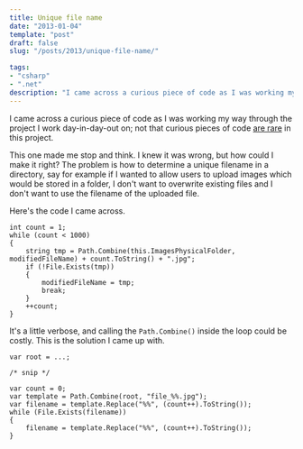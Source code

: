```yaml
---
title: Unique file name
date: "2013-01-04"
template: "post"
draft: false
slug: "/posts/2013/unique-file-name/"

tags:
- "csharp"
- ".net"
description: "I came across a curious piece of code as I was working my way through the project I work day-in-day-out on; not that curious pieces of code [are rare](http://bad-code.com) in this project."
---
```

I came across a curious piece of code as I was working my way through the project I work day-in-day-out on; not that curious pieces of code [are rare](http://bad-code.com) in this project.

This one made me stop and think.  I knew it was wrong, but how could I make it right?  The problem is how to determine a unique filename in a directory, say for example if I wanted to allow users to upload images which would be stored in a folder, I don't want to overwrite existing files and I don't want to use the filename of the uploaded file.

Here's the code I came across.

    int count = 1;
    while (count < 1000)
    {
        string tmp = Path.Combine(this.ImagesPhysicalFolder, modifiedFileName) + count.ToString() + ".jpg";
        if (!File.Exists(tmp))
        {
            modifiedFileName = tmp;
            break;
        }
        ++count;
    }

It's a little verbose, and calling the `Path.Combine()` inside the loop could be costly.  This is the solution I came up with.

    var root = ...;

    /* snip */

    var count = 0;
    var template = Path.Combine(root, "file_%%.jpg");
    var filename = template.Replace("%%", (count++).ToString());
    while (File.Exists(filename))
    {
        filename = template.Replace("%%", (count++).ToString());
    }